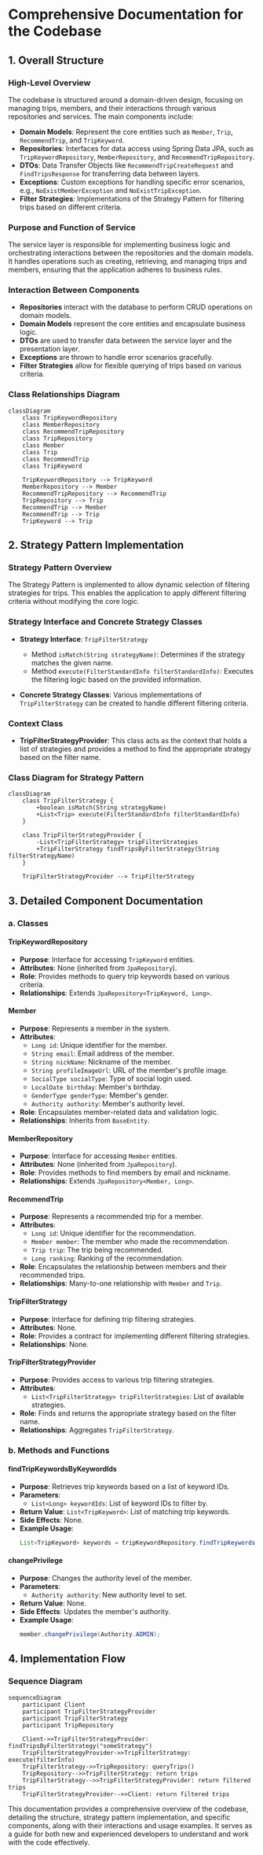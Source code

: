 # Comprehensive Documentation for the Codebase

## 1. Overall Structure

### High-Level Overview
The codebase is structured around a domain-driven design, focusing on managing trips, members, and their interactions through various repositories and services. The main components include:

- **Domain Models**: Represent the core entities such as `Member`, `Trip`, `RecommendTrip`, and `TripKeyword`.
- **Repositories**: Interfaces for data access using Spring Data JPA, such as `TripKeywordRepository`, `MemberRepository`, and `RecommendTripRepository`.
- **DTOs**: Data Transfer Objects like `RecommendTripCreateRequest` and `FindTripsResponse` for transferring data between layers.
- **Exceptions**: Custom exceptions for handling specific error scenarios, e.g., `NoExistMemberException` and `NoExistTripException`.
- **Filter Strategies**: Implementations of the Strategy Pattern for filtering trips based on different criteria.

### Purpose and Function of Service
The service layer is responsible for implementing business logic and orchestrating interactions between the repositories and the domain models. It handles operations such as creating, retrieving, and managing trips and members, ensuring that the application adheres to business rules.

### Interaction Between Components
- **Repositories** interact with the database to perform CRUD operations on domain models.
- **Domain Models** represent the core entities and encapsulate business logic.
- **DTOs** are used to transfer data between the service layer and the presentation layer.
- **Exceptions** are thrown to handle error scenarios gracefully.
- **Filter Strategies** allow for flexible querying of trips based on various criteria.

### Class Relationships Diagram
```mermaid
classDiagram
    class TripKeywordRepository
    class MemberRepository
    class RecommendTripRepository
    class TripRepository
    class Member
    class Trip
    class RecommendTrip
    class TripKeyword

    TripKeywordRepository --> TripKeyword
    MemberRepository --> Member
    RecommendTripRepository --> RecommendTrip
    TripRepository --> Trip
    RecommendTrip --> Member
    RecommendTrip --> Trip
    TripKeyword --> Trip
```

## 2. Strategy Pattern Implementation

### Strategy Pattern Overview
The Strategy Pattern is implemented to allow dynamic selection of filtering strategies for trips. This enables the application to apply different filtering criteria without modifying the core logic.

### Strategy Interface and Concrete Strategy Classes
- **Strategy Interface**: `TripFilterStrategy`
  - Method `isMatch(String strategyName)`: Determines if the strategy matches the given name.
  - Method `execute(FilterStandardInfo filterStandardInfo)`: Executes the filtering logic based on the provided information.

- **Concrete Strategy Classes**: Various implementations of `TripFilterStrategy` can be created to handle different filtering criteria.

### Context Class
- **TripFilterStrategyProvider**: This class acts as the context that holds a list of strategies and provides a method to find the appropriate strategy based on the filter name.

### Class Diagram for Strategy Pattern
```mermaid
classDiagram
    class TripFilterStrategy {
        +boolean isMatch(String strategyName)
        +List<Trip> execute(FilterStandardInfo filterStandardInfo)
    }

    class TripFilterStrategyProvider {
        -List<TripFilterStrategy> tripFilterStrategies
        +TripFilterStrategy findTripsByFilterStrategy(String filterStrategyName)
    }

    TripFilterStrategyProvider --> TripFilterStrategy
```

## 3. Detailed Component Documentation

### a. Classes

#### TripKeywordRepository
- **Purpose**: Interface for accessing `TripKeyword` entities.
- **Attributes**: None (inherited from `JpaRepository`).
- **Role**: Provides methods to query trip keywords based on various criteria.
- **Relationships**: Extends `JpaRepository<TripKeyword, Long>`.

#### Member
- **Purpose**: Represents a member in the system.
- **Attributes**:
  - `Long id`: Unique identifier for the member.
  - `String email`: Email address of the member.
  - `String nickName`: Nickname of the member.
  - `String profileImageUrl`: URL of the member's profile image.
  - `SocialType socialType`: Type of social login used.
  - `LocalDate birthday`: Member's birthday.
  - `GenderType genderType`: Member's gender.
  - `Authority authority`: Member's authority level.
- **Role**: Encapsulates member-related data and validation logic.
- **Relationships**: Inherits from `BaseEntity`.

#### MemberRepository
- **Purpose**: Interface for accessing `Member` entities.
- **Attributes**: None (inherited from `JpaRepository`).
- **Role**: Provides methods to find members by email and nickname.
- **Relationships**: Extends `JpaRepository<Member, Long>`.

#### RecommendTrip
- **Purpose**: Represents a recommended trip for a member.
- **Attributes**:
  - `Long id`: Unique identifier for the recommendation.
  - `Member member`: The member who made the recommendation.
  - `Trip trip`: The trip being recommended.
  - `Long ranking`: Ranking of the recommendation.
- **Role**: Encapsulates the relationship between members and their recommended trips.
- **Relationships**: Many-to-one relationship with `Member` and `Trip`.

#### TripFilterStrategy
- **Purpose**: Interface for defining trip filtering strategies.
- **Attributes**: None.
- **Role**: Provides a contract for implementing different filtering strategies.
- **Relationships**: None.

#### TripFilterStrategyProvider
- **Purpose**: Provides access to various trip filtering strategies.
- **Attributes**:
  - `List<TripFilterStrategy> tripFilterStrategies`: List of available strategies.
- **Role**: Finds and returns the appropriate strategy based on the filter name.
- **Relationships**: Aggregates `TripFilterStrategy`.

### b. Methods and Functions

#### findTripKeywordsByKeywordIds
- **Purpose**: Retrieves trip keywords based on a list of keyword IDs.
- **Parameters**:
  - `List<Long> keywordIds`: List of keyword IDs to filter by.
- **Return Value**: `List<TripKeyword>`: List of matching trip keywords.
- **Side Effects**: None.
- **Example Usage**: 
  ```java
  List<TripKeyword> keywords = tripKeywordRepository.findTripKeywordsByKeywordIds(Arrays.asList(1L, 2L, 3L));
  ```

#### changePrivilege
- **Purpose**: Changes the authority level of the member.
- **Parameters**:
  - `Authority authority`: New authority level to set.
- **Return Value**: None.
- **Side Effects**: Updates the member's authority.
- **Example Usage**: 
  ```java
  member.changePrivilege(Authority.ADMIN);
  ```

## 4. Implementation Flow

### Sequence Diagram
```mermaid
sequenceDiagram
    participant Client
    participant TripFilterStrategyProvider
    participant TripFilterStrategy
    participant TripRepository

    Client->>TripFilterStrategyProvider: findTripsByFilterStrategy("someStrategy")
    TripFilterStrategyProvider->>TripFilterStrategy: execute(filterInfo)
    TripFilterStrategy->>TripRepository: queryTrips()
    TripRepository-->>TripFilterStrategy: return trips
    TripFilterStrategy-->>TripFilterStrategyProvider: return filtered trips
    TripFilterStrategyProvider-->>Client: return filtered trips
```

This documentation provides a comprehensive overview of the codebase, detailing the structure, strategy pattern implementation, and specific components, along with their interactions and usage examples. It serves as a guide for both new and experienced developers to understand and work with the code effectively.
